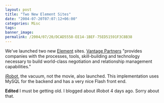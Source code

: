 ```yaml
---
layout: post
title: "Two New Element Sites"
date: "2004-07-20T07:07:12+06:00"
categories: Misc 
tags: 
banner_image: 
permalink: /2004/07/20/DCAD5558-EE14-1BEF-75ED51591F3C8B38
---
```


We've launched two new  <a href="http://www.mindseyeelement.com">Element</a> sites. <a href="http://www.vantagepartners.com">Vantage Partners</a> "provides companies with the processes, tools, skill-building and technology necessary to build world-class negotiation and relationship management capabilities."

<a href="http://www.irobot.com">iRobot</a>, the vacuum, not the movie, also launched. This implementation uses MySQL for the backend and has a very nice Flash front end.

<b>Edited</b> I must be getting old. I blogged about iRobot 4 days ago. Sorry about that.